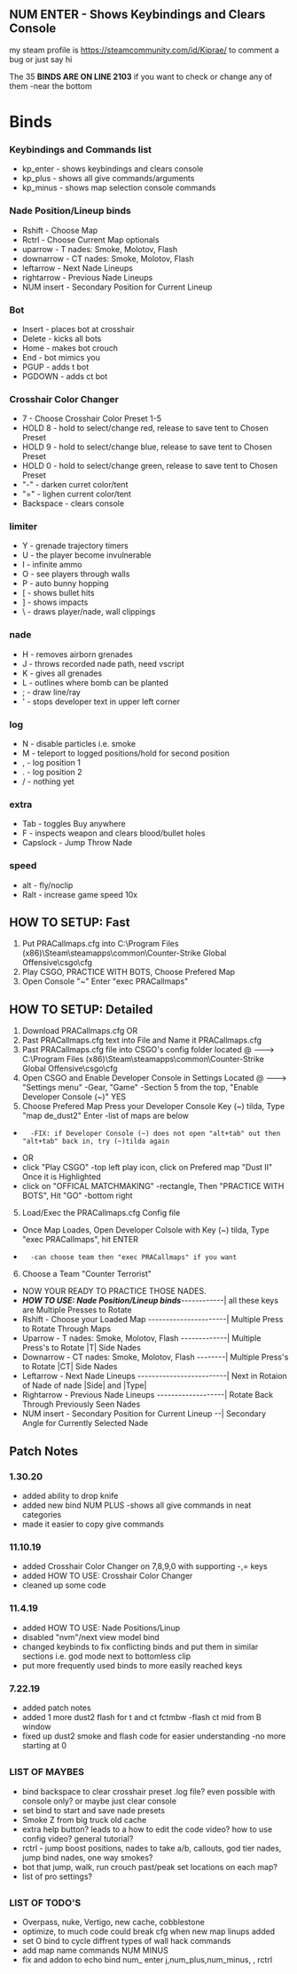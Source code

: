 ## <b>NUM ENTER - Shows Keybindings and Clears Console </b>
my steam profile is https://steamcommunity.com/id/Kiprae/ to comment a bug or just say hi

The 35 <b> BINDS ARE ON LINE 2103</b> if you want to check or change any of them -near the bottom


# Binds
### Keybindings and Commands list
- kp_enter	- shows keybindings and clears console
- kp_plus	- shows all give commands/arguments
- kp_minus	- shows map selection console commands

### Nade Position/Lineup binds
- Rshift     - Choose Map
- Rctrl      - Choose Current Map optionals
- uparrow    - T nades: Smoke, Molotov, Flash
- downarrow  - CT nades: Smoke, Molotov, Flash
- leftarrow  - Next Nade Lineups
- rightarrow - Previous Nade Lineups
- NUM insert - Secondary Position for Current Lineup

### Bot
- Insert     - places bot at crosshair
- Delete     - kicks all bots
- Home	     - makes bot crouch
- End	     - bot mimics you
- PGUP	     - adds t bot
- PGDOWN     - adds ct bot

### Crosshair Color Changer
- 7		  - Choose Crosshair Color Preset 1-5
- HOLD 8	  - hold to select/change red,   release to save tent to Chosen Preset
- HOLD 9	  - hold to select/change blue,  release to save tent to Chosen Preset
- HOLD 0	  - hold to select/change green, release to save tent to Chosen Preset
- "-"		  - darken curret color/tent
- "="		  - lighen current color/tent
- Backspace	  - clears console

### limiter
- Y	     - grenade trajectory timers
- U	     - the player become invulnerable
- I 	     - infinite ammo
- O	     - see players through walls
- P	     - auto bunny hopping
- [	     - shows bullet hits
- ]	     - shows impacts
- \ 	     - draws player/nade, wall clippings

### nade
- H	     - removes airborn grenades
- J	     - throws recorded nade path, need vscript
- K	     - gives all grenades
- L	     - outlines where bomb can be planted
- ;	     - draw line/ray
- ' 	     - stops developer text in upper left corner

### log
- N	     - disable particles i.e. smoke
- M	     - teleport to logged positions/hold for second position
- ,	     - log position 1
- . 	     - log position 2
- /	     - nothing yet

### extra
- Tab	     - toggles Buy anywhere
- F	     - inspects weapon and clears blood/bullet holes
- Capslock   - Jump Throw Nade

### speed
- alt	     - fly/noclip
- Ralt	     - increase game speed 10x


## HOW TO SETUP: Fast
1. Put PRACallmaps.cfg into C:\Program Files (x86)\Steam\steamapps\common\Counter-Strike Global Offensive\csgo\cfg
2. Play CSGO, PRACTICE WITH BOTS, Choose Prefered Map
3. Open Console "~" Enter "exec PRACallmaps"

## HOW TO SETUP: Detailed
1. Download PRACallmaps.cfg
	OR
1. Past PRACallmaps.cfg text into File and Name it PRACallmaps.cfg
2. Past PRACallmaps.cfg file into CSGO's config folder located @
	---> C:\Program Files (x86)\Steam\steamapps\common\Counter-Strike Global Offensive\csgo\cfg
3. Open CSGO and Enable Developer Console in Settings Located @
 	---> "Settings menu" -Gear, "Game" -Section 5 from the top, "Enable Developer Console (~)" YES
4. Choose Prefered Map  Press your Developer Console Key (~) tilda, Type "map de_dust2" Enter -list of maps are below
-		-FIX: if Developer Console (~) does not open "alt+tab" out then "alt+tab" back in, try (~)tilda again
-	OR
-	click "Play CSGO" -top left play icon, click on Prefered map "Dust II" Once it is Highlighted
-	click on "OFFICAL MATCHMAKING" -rectangle, Then "PRACTICE WITH BOTS", Hit "GO" -bottom right
5. Load/Exec the PRACallmaps.cfg Config file
-	Once Map Loades, Open Developer Colsole with Key (~) tilda, Type "exec PRACallmaps", hit ENTER
-		-can choose team then "exec PRACallmaps" if you want
6. Choose a Team "Counter Terrorist"

-  NOW YOUR READY TO PRACTICE THOSE NADES.
-	_______HOW TO USE: Nade Position/Lineup binds_______------------| all these keys are Multiple Presses to Rotate
-	Rshift		 - Choose your Loaded Map ----------------------| Multiple Press to Rotate Through Maps
-	Uparrow		 - T nades:  Smoke, Molotov, Flash -------------| Multiple Press's to Rotate |T|  Side Nades
-	Downarrow	 - CT nades: Smoke, Molotov, Flash --------| Multiple Press's to Rotate |CT| Side Nades
-	Leftarrow	 - Next Nade Lineups -------------------------| Next in Rotaion of Nade of nade |Side| and |Type|
-	Rightarrow	 - Previous Nade Lineups -------------------| Rotate Back Through Previously Seen Nades
-	NUM insert	 - Secondary Position for Current Lineup --| Secondary Angle for Currently Selected Nade
## Patch Notes

### 1.30.20
- added ability to drop knife
- added new bind NUM PLUS -shows all give commands in neat categories
- made it easier to copy give commands

### 11.10.19
- added Crosshair Color Changer on 7,8,9,0 with supporting -,= keys
- added  HOW TO USE: Crosshair Color Changer
- cleaned up some code

### 11.4.19
- added HOW TO USE: Nade Positions/Linup
- disabled "nvm"/next view model bind
- changed keybinds to fix conflicting binds and put them in similar sections i.e. god mode next to bottomless clip
- put more frequently used binds to more easily reached keys

### 7.22.19
- added patch notes
- added 1 more dust2 flash for t and ct fctmbw -flash ct mid from B window
- fixed up dust2 smoke and flash code for easier understanding -no more starting at 0

## 
### LIST OF MAYBES
- bind backspace to clear crosshair preset .log file? even possible with console only? or maybe just clear console
- set bind to start and save nade presets
- Smoke Z from big truck old cache
- extra help button? leads to a how to edit the code video?	 how to use config video?  general tutorial?
- rctrl - jump boost positions, nades to take a/b, callouts, god tier nades, jump bind nades, one way smokes?
- bot that jump, walk, run crouch past/peak set locations on each map?
- list of pro settings?
##
### LIST OF TODO'S
- Overpass, nuke, Vertigo, new cache, cobblestone
- optimize, to much code could break cfg when new map linups added
- set O bind to cycle diffrent types of wall hack commands 
- add map name commands NUM MINUS
- fix and addon to echo bind num_ enter j,num_plus,num_minus, \, rctrl
